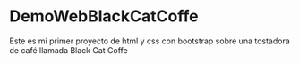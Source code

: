 # DemoWebBlackCatCoffe
Este es mi primer proyecto de html y css con bootstrap sobre una tostadora de café llamada Black Cat Coffe

